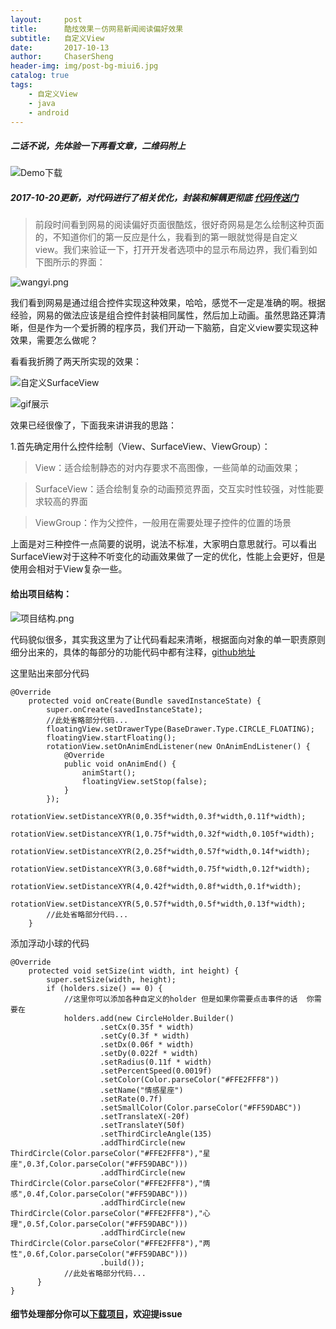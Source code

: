 ```yaml
---
layout:     post
title:      酷炫效果－仿网易新闻阅读偏好效果
subtitle:   自定义View
date:       2017-10-13
author:     ChaserSheng
header-img: img/post-bg-miui6.jpg
catalog: true
tags:
    - 自定义View
    - java
    - android
---
```


##### 二话不说，先体验一下再看文章，二维码附上

![Demo下载](http://upload-images.jianshu.io/upload_images/1557300-198348d23110c11b.png?imageMogr2/auto-orient/strip%7CimageView2/2/w/1240)

##### 2017-10-20更新，对代码进行了相关优化，封装和解耦更彻底 [代码传送门](https://github.com/ChaserSheng/FloatingSettingView)

> 前段时间看到网易的阅读偏好页面很酷炫，很好奇网易是怎么绘制这种页面的，不知道你们的第一反应是什么，我看到的第一眼就觉得是自定义view。我们来验证一下，打开开发者选项中的显示布局边界，我们看到如下图所示的界面：

![wangyi.png](http://upload-images.jianshu.io/upload_images/1557300-a142f874fb96a672.png?imageMogr2/auto-orient/strip%7CimageView2/2/w/1240)


我们看到网易是通过组合控件实现这种效果，哈哈，感觉不一定是准确的啊。根据经验，网易的做法应该是组合控件封装相同属性，然后加上动画。虽然思路还算清晰，但是作为一个爱折腾的程序员，我们开动一下脑筋，自定义view要实现这种效果，需要怎么做呢？

看看我折腾了两天所实现的效果：

![自定义SurfaceView](http://upload-images.jianshu.io/upload_images/1557300-d0f37c55e7ceb4da.jpeg?imageMogr2/auto-orient/strip%7CimageView2/2/w/1240)

![gif展示](http://upload-images.jianshu.io/upload_images/1557300-39df6e050dc53d4f.gif?imageMogr2/auto-orient/strip)

效果已经很像了，下面我来讲讲我的思路：

1.首先确定用什么控件绘制（View、SurfaceView、ViewGroup）：
> View：适合绘制静态的对内存要求不高图像，一些简单的动画效果；

> SurfaceView：适合绘制复杂的动画预览界面，交互实时性较强，对性能要求较高的界面

> ViewGroup：作为父控件，一般用在需要处理子控件的位置的场景

上面是对三种控件一点简要的说明，说法不标准，大家明白意思就行。可以看出SurfaceView对于这种不听变化的动画效果做了一定的优化，性能上会更好，但是使用会相对于View复杂一些。

#### 给出项目结构：

![项目结构.png](http://upload-images.jianshu.io/upload_images/1557300-0c0bdc36ad197e09.png?imageMogr2/auto-orient/strip%7CimageView2/2/w/1240)

代码貌似很多，其实我这里为了让代码看起来清晰，根据面向对象的单一职责原则细分出来的，具体的每部分的功能代码中都有注释，[github地址](https://github.com/ChaserSheng/FloatingSettingView)

这里贴出来部分代码

```
@Override
    protected void onCreate(Bundle savedInstanceState) {
        super.onCreate(savedInstanceState);
        //此处省略部分代码...
        floatingView.setDrawerType(BaseDrawer.Type.CIRCLE_FLOATING);
        floatingView.startFloating();
        rotationView.setOnAnimEndListener(new OnAnimEndListener() {
            @Override
            public void onAnimEnd() {
                animStart();
                floatingView.setStop(false);
            }
        });
        rotationView.setDistanceXYR(0,0.35f*width,0.3f*width,0.11f*width);
        rotationView.setDistanceXYR(1,0.75f*width,0.32f*width,0.105f*width);
        rotationView.setDistanceXYR(2,0.25f*width,0.57f*width,0.14f*width);
        rotationView.setDistanceXYR(3,0.68f*width,0.75f*width,0.12f*width);
        rotationView.setDistanceXYR(4,0.42f*width,0.8f*width,0.1f*width);
        rotationView.setDistanceXYR(5,0.57f*width,0.5f*width,0.13f*width);
        //此处省略部分代码...
    }
```
添加浮动小球的代码

```
@Override
    protected void setSize(int width, int height) {
        super.setSize(width, height);
        if (holders.size() == 0) {
            //这里你可以添加各种自定义的holder 但是如果你需要点击事件的话  你需要在
            holders.add(new CircleHolder.Builder()
                    .setCx(0.35f * width)
                    .setCy(0.3f * width)
                    .setDx(0.06f * width)
                    .setDy(0.022f * width)
                    .setRadius(0.11f * width)
                    .setPercentSpeed(0.0019f)
                    .setColor(Color.parseColor("#FFE2FFF8"))
                    .setName("情感星座")
                    .setRate(0.7f)
                    .setSmallColor(Color.parseColor("#FF59DABC"))
                    .setTranslateX(-20f)
                    .setTranslateY(50f)
                    .setThirdCircleAngle(135)
                    .addThirdCircle(new ThirdCircle(Color.parseColor("#FFE2FFF8"),"星座",0.3f,Color.parseColor("#FF59DABC")))
                    .addThirdCircle(new ThirdCircle(Color.parseColor("#FFE2FFF8"),"情感",0.4f,Color.parseColor("#FF59DABC")))
                    .addThirdCircle(new ThirdCircle(Color.parseColor("#FFE2FFF8"),"心理",0.5f,Color.parseColor("#FF59DABC")))
                    .addThirdCircle(new ThirdCircle(Color.parseColor("#FFE2FFF8"),"两性",0.6f,Color.parseColor("#FF59DABC")))
                    .build());
            //此处省略部分代码...
      }
}
```
#### 细节处理部分你可以[下载项目](https://github.com/ChaserSheng/FloatingSettingView)，欢迎提issue